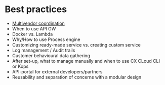 # Best practices

* [Multivendor coordination](multivendor-coordination.md)
* When to use API GW
* Docker vs. Lambda
* Why/How to use Process engine
* Customizing ready-made service vs. creating custom service 
* Log management / Audit trails
* Customer behavioural data gathering
* After set-up, what to manage manually and when to use CX CLoud CLI or Kops
* API-portal for external developers/partners
* Reusability and separation of concerns with a modular design
